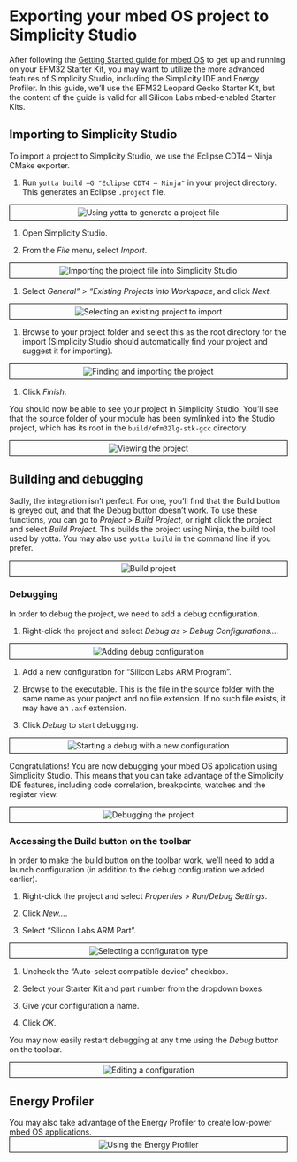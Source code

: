 # Exporting your mbed OS project to Simplicity Studio
 
After following the [Getting Started guide for mbed OS](https://docs.mbed.com/docs/getting-started-mbed-os/en/latest/) to get up and running on your EFM32 Starter Kit, you may want to utilize the more advanced features of Simplicity Studio, including the Simplicity IDE and Energy Profiler. In this guide, we’ll use the EFM32 Leopard Gecko Starter Kit, but the content of the guide is valid for all Silicon Labs mbed-enabled Starter Kits.

## Importing to Simplicity Studio 
 
To import a project to Simplicity Studio, we use the Eclipse CDT4 – Ninja CMake exporter. 

1. Run ``yotta build –G "Eclipse CDT4 – Ninja"`` in your project directory. This generates an Eclipse ``.project`` file.

<span style="display:block; text-align:center; padding:5px; border:1px solid #000;">![Using yotta to generate a project file](../Simp_Stu/Images/running_yotta.png)</span>

1. Open Simplicity Studio. 

1. From the *File* menu, select *Import*.

<span style="display:block; text-align:center; padding:5px; border:1px solid #000;">![Importing the project file into Simplicity Studio](../Simp_Stu/Images/Import.png)</span>
 
1. Select *General” > “Existing Projects into Workspace*, and click *Next*.
 
<span style="display:block; text-align:center; padding:5px; border:1px solid #000;">![Selecting an existing project to import](../Simp_Stu/Images/Import_existing.png)</span>

1. Browse to your project folder and select this as the root directory for the import (Simplicity Studio should automatically find your project and suggest it for importing). 

<span style="display:block; text-align:center; padding:5px; border:1px solid #000;">![Finding and importing the project](../Simp_Stu/Images/Select_directory.png)</span>

1. Click *Finish*.
 

You should now be able to see your project in Simplicity Studio. You’ll see that the source folder of your module has been symlinked into the Studio project, which has its root in the ``build/efm32lg-stk-gcc`` directory.
 
<span style="display:block; text-align:center; padding:5px; border:1px solid #000;">![Viewing the project](../Simp_Stu/Images/Project_view.png)</span>

## Building and debugging

Sadly, the integration isn’t perfect. For one, you’ll find that the Build button is greyed out, and that the Debug button doesn’t work. To use these functions, you can go to *Project* > *Build Project*, or right click the project and select *Build Project*. This builds the project using Ninja, the build tool used by yotta. You may also use ``yotta build`` in the command line if you prefer.

<span style="display:block; text-align:center; padding:5px; border:1px solid #000;">![Build project](../Simp_Stu/Images/Build_project.png)</span>

### Debugging 

In order to debug the project, we need to add a debug configuration. 

1. Right-click the project and select *Debug as* > *Debug Configurations...*.
 
<span style="display:block; text-align:center; padding:5px; border:1px solid #000;">![Adding debug configuration](../Simp_Stu/Images/Debug_as.png)</span>

1. Add a new configuration for “Silicon Labs ARM Program”.

1. Browse to the executable. This is the file in the source folder with the same name as your project and no file extension. If no such file exists, it may have an ``.axf`` extension. 

1. Click *Debug* to start debugging.
 
<span style="display:block; text-align:center; padding:5px; border:1px solid #000;">![Starting a debug with a new configuration](../Simp_Stu/Images/Debug_config.png)</span>

Congratulations! You are now debugging your mbed OS application using Simplicity Studio. This means that you can take advantage of the Simplicity IDE features, including code correlation, breakpoints, watches and the register view.
 
<span style="display:block; text-align:center; padding:5px; border:1px solid #000;">![Debugging the project](../Simp_Stu/Images/Debugging_project.png)</span>

### Accessing the Build button on the toolbar

In order to make the build button on the toolbar work, we’ll need to add a launch configuration (in addition to the debug configuration we added earlier). 

1. Right-click the project and select *Properties* > *Run/Debug Settings*.
 
1. Click *New…*.

1. Select “Silicon Labs ARM Part”. 

<span style="display:block; text-align:center; padding:5px; border:1px solid #000;">![Selecting a configuration type](../Simp_Stu/Images/Select_config_type.png)</span>

1. Uncheck the “Auto-select compatible device” checkbox.

1. Select your Starter Kit and part number from the dropdown boxes. 

1. Give your configuration a name.

1. Click *OK*. 

You may now easily restart debugging at any time using the *Debug* button on the toolbar.

<span style="display:block; text-align:center; padding:5px; border:1px solid #000;">![Editing a configuration](../Simp_Stu/Images/Editing_config.png)</span>

## Energy Profiler

You may also take advantage of the Energy Profiler to create low-power mbed OS applications.
 <span style="display:block; text-align:center; padding:5px; border:1px solid #000;">![Using the Energy Profiler](../Simp_Stu/Images/Energy_profiler.png)</span>

